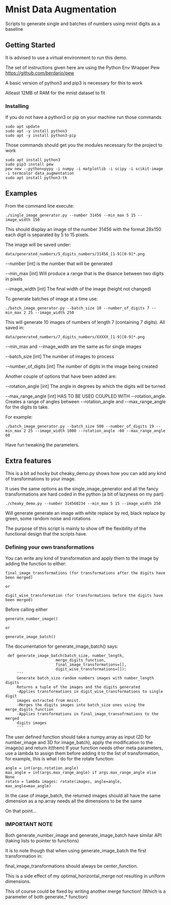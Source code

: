 # Mnist Data Augmentation

Scripts to generate single and batches of numbers using mnist digits as a baseline

## Getting Started

It is advised to use a virtual environment to run this demo.

The set of instructions given here are using the Python Env Wrapper Pew
https://github.com/berdario/pew

A basic version of python3 and pip3 is necessary for this to work

Atleast 12MB of RAM for the mnist dataset to fit


### Installing

If you do not have a python3 or pip on your machine run those commands
```
sudo apt update
sudo apt -y install python3
sudo apt -y install python3-pip
```

Those commands should get you the modules necessary for the project to work

```
sudo apt install python3
sudo pip3 install pew
pew new --python=pypy -i numpy -i matplotlib -i scipy -i scikit-image -i termcolor data_augmentation
sudo apt install python3-tk
```

## Examples

From the command line execute:
```
./single_image_generator.py --number 31456 --min_max 5 15 --image_width 150
```

This should display an image of the number 31456 with the format 28x150 each digit
is separated by 5 to 15 pixels.

The image will be saved under:

```
data/generated_numbers/5_digits_numbers/31456_[1-9][0-9]*.png
```

--number [int] is the number that will be generated

--min_max [int] Will produce a range that is the disance between two digits in pixels

--image_width [int] The final width of the image (height not changed)


To generate batches of image at a time use:

```
./batch_image_generator.py --batch_size 10 --number_of_digits 7 --min_max 2 25 --image_width 250
```

This will generate 10 images of numbers of length 7 (containing 7 digits).
All saved in:

```
data/generated_numbers/7_digits_numbers/XXXXX_[1-9][0-9]*.png
```

--min_max and --image_width are the same as for single images

--batch_size [int] The number of images to process

--number_of_digits [int] The number of digits in the image being created

Another couple of options that have been added are:

--rotation_angle [int] The angle in degrees by which the digits will be turned

--max_range_angle [int] HAS TO BE USED COUPLED WITH --rotation_angle. Creates a range of angles between --rotation_angle and --max_range_angle for the digits to take.


For example:

```
./batch_image_generator.py --batch_size 500 --number_of_digits 19 --min_max 2 25 --image_width 1000 --rotation_angle -60 --max_range_angle 60
```

Have fun tweaking the parameters.

## Extra features

This is a bit ad hocky but cheaky_demo.py shows how you can add any kind of transformations to your image.

It uses the same options as the single_image_generator and all the fancy transformations are hard coded in the python (a bit of lazyness on my part)

```
./cheaky_demo.py --number 314560234 --min_max 5 15 --image_width 250
```
Will generate generate an image with white replace by red, black replace by green, some random noise and rotations


The purpose of this script is mainly to show off the flexibility of the functional design that the scripts have.


### Defining your own transformations

You can write any kind of transformation and apply them to the image by adding the function to either:

```
final_image_transformations (for transformations after the digits have been merged)

or

digit_wise_transformation (for transformations before the digits have been merged)
```

Before calling either

```
generate_number_image()

or

generate_image_batch()
```

The documentation for generate_image_batch() says:

```
 def generate_image_batch(batch_size, number_length,
                      merge_digits_function,
                      final_image_transformations=[],
                      digit_wise_transformations=[]):
     '''
     Generate batch_size random numbers images with number_length digits
     Returns a tuple of the images and the digits generated
     -Applies transformations in digit_wise_transformations to single digit
     images extracted from mnist.
     -Merges the digits images into batch_size ones using the merge_digits_function
     -Applies transformations in final_image_transofrmations to the merged
     digits images
     '''
```

The user defined function should take a numpy.array as input (2D for number_image and 3D for image_batch), apply the modification to the image(s) and return it(them)
If your function needs other meta parameters, use a lambda to assign them before adding it to the list of transformation, for example, this is what I do for the rotate function:

```
angle = int(args.rotation_angle)
max_angle = int(args.max_range_angle) if args.max_range_angle else None
rotato = lambda images: rotate(images, angle=angle, max_angle=max_angle)
```

In the case of image_batch, the returned images should all have the same dimension as a np.array needs all the dimensions to be the same

On that point...

### IMPORTANT NOTE

Both generate_number_image and generate_image_batch have similar API (taking lists to pointer to functions)

It is to note though that when using generate_image_batch the first transformation in:

final_image_transformations should always be center_function.

This is a side effect of my optimal_horizontal_merge not resulting in uniform dimensions.

This of course could be fixed by writing another merge function! (Which is a parameter of both generate_* function)
